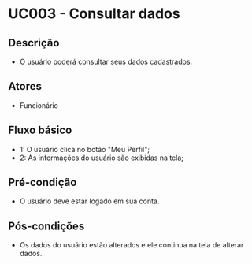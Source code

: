 # UC003 - Consultar dados
## Descrição
- O usuário poderá consultar seus dados cadastrados.
## Atores
- Funcionário
## Fluxo básico   
- 1: O usuário clica no botão "Meu Perfil";
- 2: As informações do usuário são exibidas na tela;
## Pré-condição
- O usuário deve estar logado em sua conta.
## Pós-condições
- Os dados do usuário estão alterados e ele continua na tela de alterar dados.
